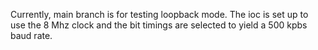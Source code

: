 Currently, main branch is for testing loopback mode. The ioc is set up to use the 8 Mhz clock and the bit timings are selected to yield a 500 kpbs baud rate.
